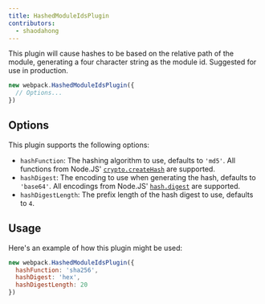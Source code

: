 ```yaml
---
title: HashedModuleIdsPlugin
contributors:
  - shaodahong
---
```


This plugin will cause hashes to be based on the relative path of the module, generating a four character string as the module id. Suggested for use in production.

``` js
new webpack.HashedModuleIdsPlugin({
  // Options...
})
```


## Options

This plugin supports the following options:

- `hashFunction`: The hashing algorithm to use, defaults to `'md5'`. All functions from Node.JS' [`crypto.createHash`](https://nodejs.org/api/crypto.html#crypto_crypto_createhash_algorithm_options) are supported.
- `hashDigest`: The encoding to use when generating the hash, defaults to `'base64'`. All encodings from Node.JS' [`hash.digest`](https://nodejs.org/api/crypto.html#crypto_hash_digest_encoding) are supported.
- `hashDigestLength`: The prefix length of the hash digest to use, defaults to `4`.


## Usage

Here's an example of how this plugin might be used:

``` js
new webpack.HashedModuleIdsPlugin({
  hashFunction: 'sha256',
  hashDigest: 'hex',
  hashDigestLength: 20
})
```
